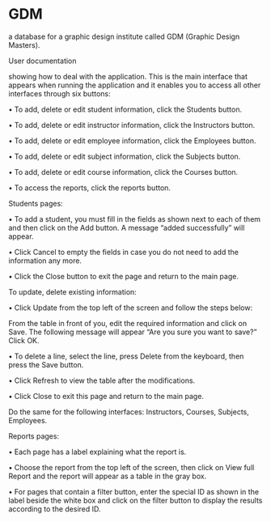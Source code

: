 # GDM
a database for a graphic design institute called GDM (Graphic Design Masters).

User documentation

showing how to deal with the application.
This is the main interface that appears when running the application and it enables you to access all other interfaces through six buttons:

•	To add, delete or edit student information, click the Students button.

•	To add, delete or edit instructor information, click the Instructors button.

•	To add, delete or edit employee information, click the Employees button.

•	To add, delete or edit subject information, click the Subjects button.

•	To add, delete or edit course information, click the Courses button.

•	To access the reports, click the reports button.


Students pages:

•	To add a student, you must fill in the fields as shown next to each of them and then click on the Add button. A message “added successfully” will appear.

•	Click Cancel to empty the fields in case you do not need to add the information any more.

•	Click the Close button to exit the page and return to the main page.


To update, delete existing information:

•	Click Update from the top left of the screen and follow the steps below:

From the table in front of you, edit the required information and click on Save. The following message will appear “Are you sure you want to save?” Click OK.

•	To delete a line, select the line, press Delete from the keyboard, then press the Save button.

•	Click Refresh to view the table after the modifications.

•	Click Close to exit this page and return to the main page.

Do the same for the following interfaces:
Instructors, Courses, Subjects, Employees.
                       
Reports pages:

•	Each page has a label explaining what the report is.

•	Choose the report from the top left of the screen, then click on View full Report and the report will appear as a table in the gray box.

•	For pages that contain a filter button, enter the special ID as shown in the label beside the white box and click on the filter button to display the results according to the desired ID.



